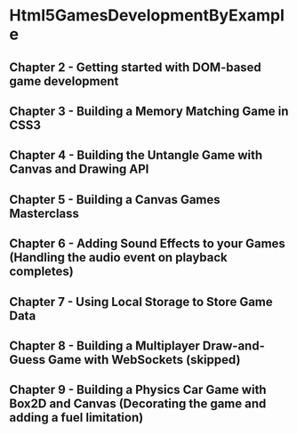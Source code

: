 # Html5GamesDevelopmentByExample

## Chapter 2 - Getting started with DOM-based game development
## Chapter 3 - Building a Memory Matching Game in CSS3
## Chapter 4 - Building the Untangle Game with Canvas and Drawing API
## Chapter 5 - Building a Canvas Games Masterclass
## Chapter 6 - Adding Sound Effects to your Games (Handling the audio event on playback completes)
## Chapter 7 - Using Local Storage to Store Game Data
## Chapter 8 - Building a Multiplayer Draw-and-Guess Game with WebSockets (skipped)
## Chapter 9 - Building a Physics Car Game with Box2D and Canvas (Decorating the game and adding a fuel limitation)
